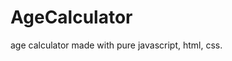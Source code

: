 # AgeCalculator
 age calculator made with pure javascript, html, css.
<a class="footer__link" href="https://famous-profiterole-6458ed.netlify.app/" target="_blank"></a>